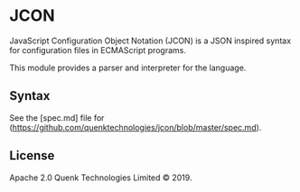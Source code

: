 
# JCON

JavaScript Configuration Object Notation (JCON) is a JSON inspired syntax for
configuration files in ECMAScript programs. 

This module provides a parser and interpreter for the language.

## Syntax

See the [spec.md] file for (https://github.com/quenktechnologies/jcon/blob/master/spec.md). 

## License

Apache 2.0 Quenk Technologies Limited © 2019.
